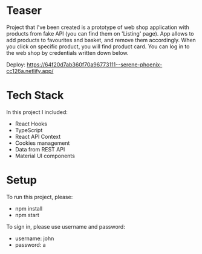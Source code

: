 # Teaser

Project that I've been created is a prototype of web shop application with products from fake API (you can find them on 'Listing' page). App allows to add products to favourites and basket, and remove them accordingly. When you click on specific product, you will find product card. You can log in to the web shop by credentials written down below.

Deploy: https://64f20d7ab360f70a96773111--serene-phoenix-cc126a.netlify.app/

# Tech Stack

In this project I included:

- React Hooks
- TypeScript
- React API Context
- Cookies management
- Data from REST API
- Material UI components

# Setup

To run this project, please:

- npm install
- npm start

To sign in, please use username and password:

- username: john
- password: a
